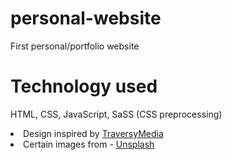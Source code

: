 # personal-website
First personal/portfolio website 

<h1>Technology used</h1>
<p>HTML, CSS, JavaScript, SaSS (CSS preprocessing)</p>

<li>Design inspired by <a href="https://www.youtube.com/channel/UC29ju8bIPH5as8OGnQzwJyA">TraversyMedia</a></li>
<li>Certain images from - <a href="https://unsplash.com/">Unsplash</a></li>
